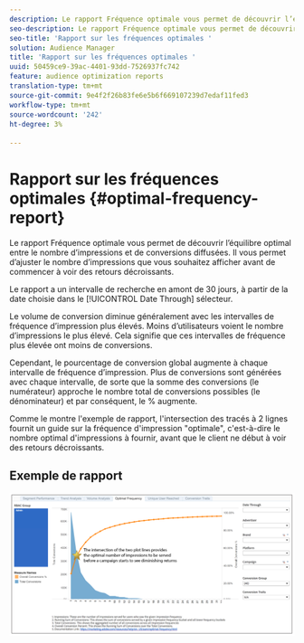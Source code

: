 ```yaml
---
description: Le rapport Fréquence optimale vous permet de découvrir l’équilibre optimal entre le nombre d’impressions et de conversions diffusées. Il vous permet d’ajuster le nombre d’impressions que vous souhaitez afficher avant de commencer à voir des retours décroissants.
seo-description: Le rapport Fréquence optimale vous permet de découvrir l’équilibre optimal entre le nombre d’impressions et de conversions diffusées. Il vous permet d’ajuster le nombre d’impressions que vous souhaitez afficher avant de commencer à voir des retours décroissants.
seo-title: 'Rapport sur les fréquences optimales '
solution: Audience Manager
title: 'Rapport sur les fréquences optimales '
uuid: 50459ce9-39ac-4401-93dd-7526937fc742
feature: audience optimization reports
translation-type: tm+mt
source-git-commit: 9e4f2f26b83fe6e5b6f669107239d7edaf11fed3
workflow-type: tm+mt
source-wordcount: '242'
ht-degree: 3%

---
```



# Rapport sur les fréquences optimales {#optimal-frequency-report}

Le rapport Fréquence optimale vous permet de découvrir l’équilibre optimal entre le nombre d’impressions et de conversions diffusées. Il vous permet d’ajuster le nombre d’impressions que vous souhaitez afficher avant de commencer à voir des retours décroissants.

Le rapport a un intervalle de recherche en amont de 30 jours, à partir de la date choisie dans le [!UICONTROL Date Through] sélecteur.

Le volume de conversion diminue généralement avec les intervalles de fréquence d’impression plus élevés. Moins d’utilisateurs voient le nombre d’impressions le plus élevé. Cela signifie que ces intervalles de fréquence plus élevée ont moins de conversions.

Cependant, le pourcentage de conversion global augmente à chaque intervalle de fréquence d’impression. Plus de conversions sont générées avec chaque intervalle, de sorte que la somme des conversions (le numérateur) approche le nombre total de conversions possibles (le dénominateur) et par conséquent, le % augmente.

Comme le montre l&#39;exemple de rapport, l&#39;intersection des tracés à 2 lignes fournit un guide sur la fréquence d&#39;impression &quot;optimale&quot;, c&#39;est-à-dire le nombre optimal d&#39;impressions à fournir, avant que le client ne début à voir des retours décroissants.

## Exemple de rapport

![fréquence optimale](assets/optimal-frequency2.png)